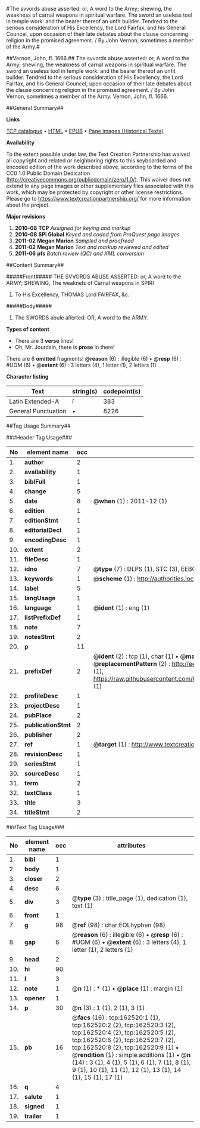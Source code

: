 #The svvords abuse asserted: or, A word to the Army; shewing, the weakness of carnal weapons in spiritual warfare. The sword an useless tool in temple work: and the bearer thereof an unfit builder. Tendred to the serious consideration of His Excellency, the Lord Fairfax, and his General Councel, upon occasion of their late debates about the clause concerning religion in the promised agreement. / By John Vernon, sometimes a member of the Army.#

##Vernon, John, fl. 1666.##
The svvords abuse asserted: or, A word to the Army; shewing, the weakness of carnal weapons in spiritual warfare. The sword an useless tool in temple work: and the bearer thereof an unfit builder. Tendred to the serious consideration of His Excellency, the Lord Fairfax, and his General Councel, upon occasion of their late debates about the clause concerning religion in the promised agreement. / By John Vernon, sometimes a member of the Army.
Vernon, John, fl. 1666.

##General Summary##

**Links**

[TCP catalogue](http://www.ota.ox.ac.uk/tcp/)  • 
[HTML](http://tei.it.ox.ac.uk/tcp/Texts-HTML/free/A95/A95859.html)  • 
[EPUB](http://tei.it.ox.ac.uk/tcp/Texts-EPUB/free/A95/A95859.epub) • 
[Page images (Historical Texts)](https://historicaltexts.jisc.ac.uk/eebo-99863888e)

**Availability**

To the extent possible under law, the Text Creation Partnership has waived all copyright and related or neighboring rights to this keyboarded and encoded edition of the work described above, according to the terms of the CC0 1.0 Public Domain Dedication (http://creativecommons.org/publicdomain/zero/1.0/). This waiver does not extend to any page images or other supplementary files associated with this work, which may be protected by copyright or other license restrictions. Please go to https://www.textcreationpartnership.org/ for more information about the project.

**Major revisions**

1. __2010-08__ __TCP__ *Assigned for keying and markup*
1. __2010-08__ __SPi Global__ *Keyed and coded from ProQuest page images*
1. __2011-02__ __Megan Marion__ *Sampled and proofread*
1. __2011-02__ __Megan Marion__ *Text and markup reviewed and edited*
1. __2011-06__ __pfs__ *Batch review (QC) and XML conversion*

##Content Summary##

#####Front#####
THE SVVORDS ABUSE ASSERTED: or, A word to the ARMY; SHEWING, The weakneſs of Carnal weapons in SPIRI
1. To His Excellency, THOMAS Lord FAIRFAX, &c.

#####Body#####

1. The SWORDS abuſe aſſerted: OR, A word to the ARMY.

**Types of content**

  * There are 3 **verse** lines!
  * Oh, Mr. Jourdain, there is **prose** in there!

There are 6 **omitted** fragments! 
 @__reason__ (6) : illegible (6)  •  @__resp__ (6) : #UOM (6)  •  @__extent__ (6) : 3 letters (4), 1 letter (1), 2 letters (1)

**Character listing**


|Text|string(s)|codepoint(s)|
|---|---|---|
|Latin Extended-A|ſ|383|
|General Punctuation|•|8226|

##Tag Usage Summary##

###Header Tag Usage###

|No|element name|occ|attributes|
|---|---|---|---|
|1.|__author__|2||
|2.|__availability__|1||
|3.|__biblFull__|1||
|4.|__change__|5||
|5.|__date__|8| @__when__ (1) : 2011-12 (1)|
|6.|__edition__|1||
|7.|__editionStmt__|1||
|8.|__editorialDecl__|1||
|9.|__encodingDesc__|1||
|10.|__extent__|2||
|11.|__fileDesc__|1||
|12.|__idno__|7| @__type__ (7) : DLPS (1), STC (3), EEBO-CITATION (1), PROQUEST (1), VID (1)|
|13.|__keywords__|1| @__scheme__ (1) : http://authorities.loc.gov/ (1)|
|14.|__label__|5||
|15.|__langUsage__|1||
|16.|__language__|1| @__ident__ (1) : eng (1)|
|17.|__listPrefixDef__|1||
|18.|__note__|7||
|19.|__notesStmt__|2||
|20.|__p__|11||
|21.|__prefixDef__|2| @__ident__ (2) : tcp (1), char (1)  •  @__matchPattern__ (2) : ([0-9\-]+):([0-9IVX]+) (1), (.+) (1)  •  @__replacementPattern__ (2) : http://eebo.chadwyck.com/downloadtiff?vid=$1&page=$2 (1), https://raw.githubusercontent.com/textcreationpartnership/Texts/master/tcpchars.xml#$1 (1)|
|22.|__profileDesc__|1||
|23.|__projectDesc__|1||
|24.|__pubPlace__|2||
|25.|__publicationStmt__|2||
|26.|__publisher__|2||
|27.|__ref__|1| @__target__ (1) : http://www.textcreationpartnership.org/docs/. (1)|
|28.|__revisionDesc__|1||
|29.|__seriesStmt__|1||
|30.|__sourceDesc__|1||
|31.|__term__|2||
|32.|__textClass__|1||
|33.|__title__|3||
|34.|__titleStmt__|2||


###Text Tag Usage###

|No|element name|occ|attributes|
|---|---|---|---|
|1.|__bibl__|1||
|2.|__body__|1||
|3.|__closer__|2||
|4.|__desc__|6||
|5.|__div__|3| @__type__ (3) : title_page (1), dedication (1), text (1)|
|6.|__front__|1||
|7.|__g__|98| @__ref__ (98) : char:EOLhyphen (98)|
|8.|__gap__|6| @__reason__ (6) : illegible (6)  •  @__resp__ (6) : #UOM (6)  •  @__extent__ (6) : 3 letters (4), 1 letter (1), 2 letters (1)|
|9.|__head__|2||
|10.|__hi__|90||
|11.|__l__|3||
|12.|__note__|1| @__n__ (1) : * (1)  •  @__place__ (1) : margin (1)|
|13.|__opener__|1||
|14.|__p__|30| @__n__ (3) : 1 (1), 2 (1), 3 (1)|
|15.|__pb__|16| @__facs__ (16) : tcp:162520:1 (1), tcp:162520:2 (2), tcp:162520:3 (2), tcp:162520:4 (2), tcp:162520:5 (2), tcp:162520:6 (2), tcp:162520:7 (2), tcp:162520:8 (2), tcp:162520:9 (1)  •  @__rendition__ (1) : simple:additions (1)  •  @__n__ (14) : 3 (1), 4 (1), 5 (1), 6 (1), 7 (1), 8 (1), 9 (1), 10 (1), 11 (1), 12 (1), 13 (1), 14 (1), 15 (1), 17 (1)|
|16.|__q__|4||
|17.|__salute__|1||
|18.|__signed__|1||
|19.|__trailer__|1||
